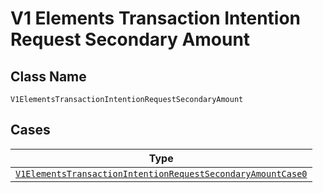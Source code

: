
# V1 Elements Transaction Intention Request Secondary Amount

## Class Name

`V1ElementsTransactionIntentionRequestSecondaryAmount`

## Cases

| Type |
|  --- |
| [`V1ElementsTransactionIntentionRequestSecondaryAmountCase0`](../../../doc/models/containers/v1-elements-transaction-intention-request-secondary-amount-case-0.md) |

